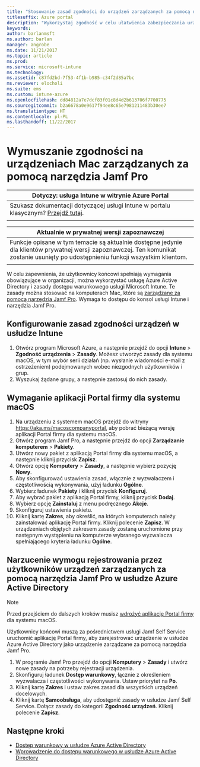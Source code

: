 ```yaml
---
title: "Stosowanie zasad zgodności do urządzeń zarządzanych za pomocą narzędzia Jamf"
titlesuffix: Azure portal
description: "Wykorzystaj zgodność w celu ułatwienia zabezpieczania urządzeń zarządzanych za pomocą narzędzia Jamf."
keywords: 
author: barlanmsft
ms.author: barlan
manager: angrobe
ms.date: 11/21/2017
ms.topic: article
ms.prod: 
ms.service: microsoft-intune
ms.technology: 
ms.assetid: c87fd2bd-7f53-4f1b-b985-c34f2d85a7bc
ms.reviewer: elocholi
ms.suite: ems
ms.custom: intune-azure
ms.openlocfilehash: dd84812a7e7dcf83f01c8d4d2b613706f7700775
ms.sourcegitcommit: b2a6678a0e9617f94ee8c65e7981211483b30ee7
ms.translationtype: HT
ms.contentlocale: pl-PL
ms.lasthandoff: 11/22/2017
---
```

# <a name="enforce-compliance-on-macs-managed-with-jamf-pro"></a>Wymuszanie zgodności na urządzeniach Mac zarządzanych za pomocą narzędzia Jamf Pro

|Dotyczy: usługa Intune w witrynie Azure Portal |
|--|
|Szukasz dokumentacji dotyczącej usługi Intune w portalu klasycznym? [Przejdź tutaj](/intune/introduction-intune?toc=/intune-classic/toc.json).|
| |

|Aktualnie w prywatnej wersji zapoznawczej|
|--|
|Funkcje opisane w tym temacie są aktualnie dostępne jedynie dla klientów prywatnej wersji zapoznawczej. Ten komunikat zostanie usunięty po udostępnieniu funkcji wszystkim klientom.|
| |

W celu zapewnienia, że użytkownicy końcowi spełniają wymagania obowiązujące w organizacji, można wykorzystać usługę Azure Active Directory i zasady dostępu warunkowego usługi Microsoft Intune. Te zasady można stosować na komputerach Mac, które są [zarządzane za pomocą narzędzia Jamf Pro](conditional-access-integrate-jamf.md). Wymaga to dostępu do konsol usługi Intune i narzędzia Jamf Pro.

## <a name="set-up-device-compliance-policies-in-intune"></a>Konfigurowanie zasad zgodności urządzeń w usłudze Intune

1. Otwórz program Microsoft Azure, a następnie przejdź do opcji **Intune** > **Zgodność urządzenia** > **Zasady**. Możesz utworzyć zasady dla systemu macOS, w tym wybór serii działań (np. wysłanie wiadomości e-mail z ostrzeżeniem) podejmowanych wobec niezgodnych użytkowników i grup.
2. Wyszukaj żądane grupy, a następnie zastosuj do nich zasady.

## <a name="require-the-company-portal-app-for-macos"></a>Wymaganie aplikacji Portal firmy dla systemu macOS

1. Na urządzeniu z systemem macOS przejdź do witryny https://aka.ms/macoscompanyportal, aby pobrać bieżącą wersję aplikacji Portal firmy dla systemu macOS.
2. Otwórz program Jamf Pro, a następnie przejdź do opcji **Zarządzanie komputerem** > **Pakiety**.
3. Utwórz nowy pakiet z aplikacją Portal firmy dla systemu macOS, a następnie kliknij przycisk **Zapisz**.
4. Otwórz opcję **Komputery** > **Zasady**, a następnie wybierz pozycję **Nowy**.
5. Aby skonfigurować ustawienia zasad, włącznie z wyzwalaczem i częstotliwością wykonywania, użyj ładunku **Ogólne**.
6. Wybierz ładunek **Pakiety** i kliknij przycisk **Konfiguruj**.
7. Aby wybrać pakiet z aplikacją Portal firmy, kliknij przycisk **Dodaj**.
8. Wybierz opcję **Zainstaluj** z menu podręcznego **Akcje**.
9. Skonfiguruj ustawienia pakietu.
10. Kliknij kartę **Zakres**, aby określić, na których komputerach należy zainstalować aplikację Portal firmy. Kliknij polecenie **Zapisz**. W urządzeniach objętych zakresem zasady zostaną uruchomione przy następnym wystąpieniu na komputerze wybranego wyzwalacza spełniającego kryteria ładunku **Ogólne**.

## <a name="direct-your-users-to-register-jamf-pro-managed-devices-with-azure-active-directory"></a>Narzucenie wymogu rejestrowania przez użytkowników urządzeń zarządzanych za pomocą narzędzia Jamf Pro w usłudze Azure Active Directory

> [!NOTE]
> Przed przejściem do dalszych kroków musisz [wdrożyć aplikację Portal firmy](conditional-access-assign-jamf.md#require-the-company-portal-app-for-macos) dla systemu macOS.  

Użytkownicy końcowi muszą za pośrednictwem usługi Jamf Self Service uruchomić aplikację Portal firmy, aby zarejestrować urządzenie w usłudze Azure Active Directory jako urządzenie zarządzane za pomocą narzędzia Jamf Pro.

1. W programie Jamf Pro przejdź do opcji **Komputery** > **Zasady** i utwórz nowe zasady na potrzeby rejestracji urządzenia.
2. Skonfiguruj ładunek **Dostęp warunkowy**, łącznie z określeniem wyzwalacza i częstotliwości wykonywania. Ustaw priorytet na **Po**.
3. Kliknij kartę **Zakres** i ustaw zakres zasad dla wszystkich urządzeń docelowych.
4. Kliknij kartę **Samoobsługa**, aby udostępnić zasady w usłudze Jamf Self Service. Dołącz zasady do kategorii **Zgodność urządzeń**. Kliknij polecenie **Zapisz**.

## <a name="next-steps"></a>Następne kroki

- [Dostęp warunkowy w usłudze Azure Active Directory](https://docs.microsoft.com/azure/active-directory/active-directory-conditional-access-azure-portal)
- [Wprowadzenie do dostępu warunkowego w usłudze Azure Active Directory](https://docs.microsoft.com/azure/active-directory/active-directory-conditional-access-azure-portal-get-started)
